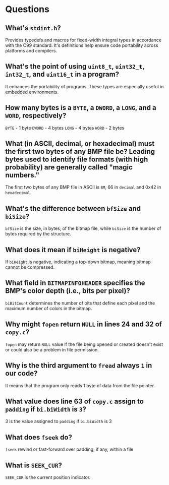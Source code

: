 # Questions

## What's `stdint.h`?

Provides typedefs and macros for fixed-width integral types in accordance with the C99 standard. It's definitions'help ensure code portability across platforms and compilers.

## What's the point of using `uint8_t`, `uint32_t`, `int32_t`, and `uint16_t` in a program?

It enhances the portability of programs. These types are especially useful in embedded environments.

## How many bytes is a `BYTE`, a `DWORD`, a `LONG`, and a `WORD`, respectively?

`BYTE` - 1 byte
`DWORD` - 4 bytes
`LONG` - 4 bytes
`WORD` - 2 bytes

## What (in ASCII, decimal, or hexadecimal) must the first two bytes of any BMP file be? Leading bytes used to identify file formats (with high probability) are generally called "magic numbers."

The first two bytes of any BMP file in ASCII is `BM`, 66 in `decimal` and 0x42 in `hexadecimal`.

## What's the difference between `bfSize` and `biSize`?

`bfSize` is the size, in bytes, of the bitmap file, while `biSize` is the number of bytes required by the structure.

## What does it mean if `biHeight` is negative?

If `biHeight` is negative, indicating a top-down bitmap, meaning bitmap cannot be compressed.

## What field in `BITMAPINFOHEADER` specifies the BMP's color depth (i.e., bits per pixel)?

`biBitCount` determines the number of bits that define each pixel and the maximum number of colors in the bitmap.

## Why might `fopen` return `NULL` in lines 24 and 32 of `copy.c`?

`fopen` may return `NULL` value if the file being opened or created doesn't exist or could also be a problem in file permission.

## Why is the third argument to `fread` always `1` in our code?

It means that the program only reads 1 byte of data from the file pointer.

## What value does line 63 of `copy.c` assign to `padding` if `bi.biWidth` is `3`?

3 is the value assigned to `padding` if `bi.biWidth` is 3

## What does `fseek` do?

`fseek` rewind or fast-forward over padding, if any, within a file

## What is `SEEK_CUR`?

`SEEK_CUR` is the current position indicator.
